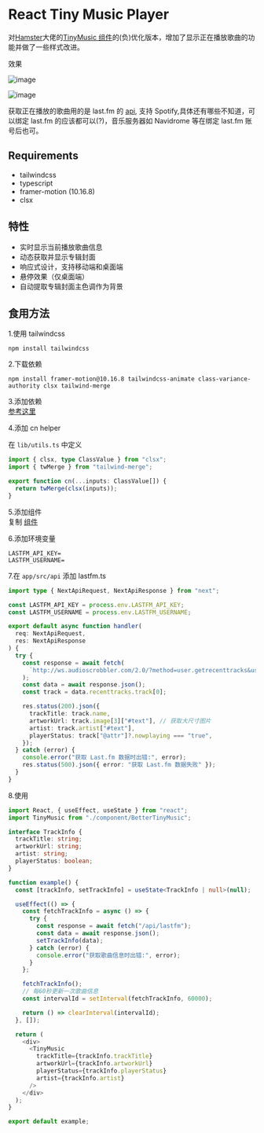 # React Tiny Music Player

对[Hamster](https://buycoffee.top/)大佬的[TinyMusic 组件](https://next-tiny-music.buycoffee.top/)的(负)优化版本，增加了显示正在播放歌曲的功能并做了一些样式改进。

效果

![image](https://i.111666.best/image/blnAzKNqasmoWCkN03irBd.png)

![image](https://i.111666.best/image/qSQq9onmbfPBQltBh47r8P.png)

获取正在播放的歌曲用的是 last.fm 的 [api](https://www.last.fm/api#getting-started), 支持 Spotify,具体还有哪些不知道，可以绑定 last.fm 的应该都可以(?)，音乐服务器如 Navidrome 等在绑定 last.fm 账号后也可。

## Requirements

- tailwindcss
- typescript
- framer-motion (10.16.8)
- clsx

## 特性

- 实时显示当前播放歌曲信息
- 动态获取并显示专辑封面
- 响应式设计，支持移动端和桌面端
- 悬停效果（仅桌面端）
- 自动提取专辑封面主色调作为背景

## 食用方法

1.使用 tailwindcss

```
npm install tailwindcss
```

2.下载依赖

```
npm install framer-motion@10.16.8 tailwindcss-animate class-variance-authority clsx tailwind-merge
```

3.添加依赖  
 [参考这里]()

4.添加 cn helper

在 `lib/utils.ts` 中定义

```typescript
import { clsx, type ClassValue } from "clsx";
import { twMerge } from "tailwind-merge";

export function cn(...inputs: ClassValue[]) {
  return twMerge(clsx(inputs));
}
```

5.添加组件  
复制 [组件](https://github.com/rzh0504/BetterTinyMusic/blob/main/src/component/BetterTinyMusic.tsx)

6.添加环境变量

```
LASTFM_API_KEY=
LASTFM_USERNAME=
```

7.在 `app/src/api` 添加 lastfm.ts

```typescript
import type { NextApiRequest, NextApiResponse } from "next";

const LASTFM_API_KEY = process.env.LASTFM_API_KEY;
const LASTFM_USERNAME = process.env.LASTFM_USERNAME;

export default async function handler(
  req: NextApiRequest,
  res: NextApiResponse
) {
  try {
    const response = await fetch(
      `http://ws.audioscrobbler.com/2.0/?method=user.getrecenttracks&user=${LASTFM_USERNAME}&api_key=${LASTFM_API_KEY}&format=json&limit=1`
    );
    const data = await response.json();
    const track = data.recenttracks.track[0];

    res.status(200).json({
      trackTitle: track.name,
      artworkUrl: track.image[3]["#text"], // 获取大尺寸图片
      artist: track.artist["#text"],
      playerStatus: track["@attr"]?.nowplaying === "true",
    });
  } catch (error) {
    console.error("获取 Last.fm 数据时出错:", error);
    res.status(500).json({ error: "获取 Last.fm 数据失败" });
  }
}
```

8.使用

```ts
import React, { useEffect, useState } from "react";
import TinyMusic from "./component/BetterTinyMusic";

interface TrackInfo {
  trackTitle: string;
  artworkUrl: string;
  artist: string;
  playerStatus: boolean;
}

function example() {
  const [trackInfo, setTrackInfo] = useState<TrackInfo | null>(null);

  useEffect(() => {
    const fetchTrackInfo = async () => {
      try {
        const response = await fetch("/api/lastfm");
        const data = await response.json();
        setTrackInfo(data);
      } catch (error) {
        console.error("获取歌曲信息时出错:", error);
      }
    };

    fetchTrackInfo();
    // 每60秒更新一次歌曲信息
    const intervalId = setInterval(fetchTrackInfo, 60000);

    return () => clearInterval(intervalId);
  }, []);

  return (
    <div>
      <TinyMusic
        trackTitle={trackInfo.trackTitle}
        artworkUrl={trackInfo.artworkUrl}
        playerStatus={trackInfo.playerStatus}
        artist={trackInfo.artist}
      />
    </div>
  );
}

export default example;
```
